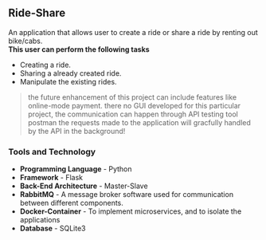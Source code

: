 ## Ride-Share 
An application that allows user to create a ride or share a ride by renting out bike/cabs.\
**This user can perform the following tasks**
  * Creating a ride.                                                                                   
  * Sharing a already created ride.
  * Manipulate the existing rides.
  >the future enhancement of this project can include features like online-mode payment. there no 
  >GUI developed for this particular project, the communication can happen through API testing tool
  >postman the requests made to the application will gracfully handled by the API in the background!
  
 ### Tools and Technology
  * **Programming Language** - Python
  * **Framework** - Flask
  * **Back-End Architecture** - Master-Slave
  * **RabbitMQ** - A message broker software used for communication between different components.
  * **Docker-Container**  - To implement microservices, and to isolate the applications
  * **Database** - SQLite3
  
  
